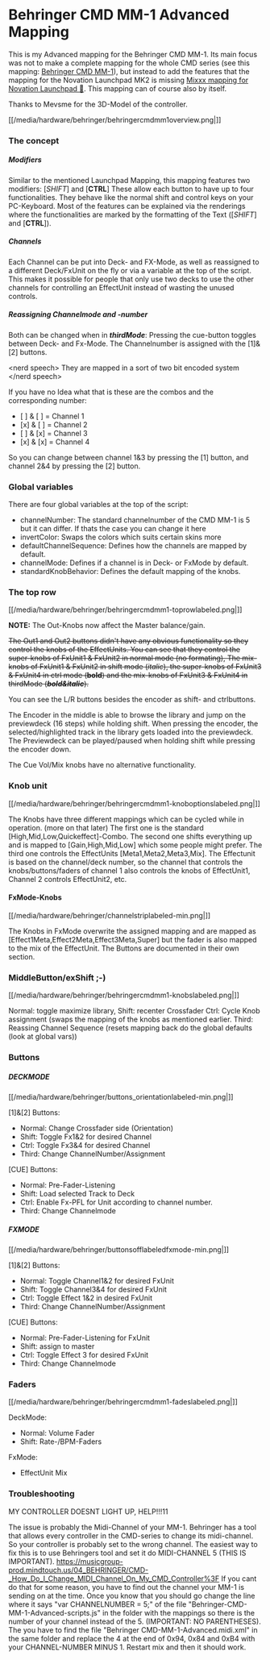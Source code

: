 # Behringer CMD MM-1 Advanced Mapping

This is my Advanced mapping for the Behringer CMD MM-1. Its main focus
was not to make a complete mapping for the whole CMD series (see this
mapping: [Behringer CMD MM-1](behringer_cmd_mm-1)), but instead to add
the features that the mapping for the Novation Launchpad MK2 is missing
[Mixxx mapping for Novation Launchpad
🦄](novation_launchpad_mapping_by_szdavid92). This mapping can of
course also by itself.

Thanks to Mevsme for the 3D-Model of the controller.

[[/media/hardware/behringer/behringercmdmm1overview.png|]]

### The concept

##### Modifiers

Similar to the mentioned Launchpad Mapping, this mapping features two
modifiers: \[*SHIFT*\] and \[**CTRL**\] These allow each button to have
up to four functionalities. They behave like the normal shift and
control keys on your PC-Keyboard. Most of the features can be explained
via the renderings where the functionalities are marked by the
formatting of the Text (\[*SHIFT*\] and \[**CTRL**\]).

##### Channels

Each Channel can be put into Deck- and FX-Mode, as well as reassigned to
a different Deck/FxUnit on the fly or via a variable at the top of the
script. This makes it possible for people that only use two decks to use
the other channels for controlling an EffectUnit instead of wasting the
unused controls.

##### Reassigning Channelmode and -number

Both can be changed when in ***thirdMode***: Pressing the cue-button
toggles between Deck- and Fx-Mode. The Channelnumber is assigned with
the \[1\]&\[2\] buttons.

\<nerd speech\> They are mapped in a sort of two bit encoded system
\</nerd speech\>

If you have no Idea what that is these are the combos and the
corresponding number:

  - \[ \] & \[ \] = Channel 1
  - \[x\] & \[ \] = Channel 2
  - \[ \] & \[x\] = Channel 3
  - \[x\] & \[x\] = Channel 4

So you can change between channel 1&3 by pressing the \[1\] button, and
channel 2&4 by pressing the \[2\] button.

### Global variables

There are four global variables at the top of the script:

  - channelNumber: The standard channelnumber of the CMD MM-1 is 5 but
    it can differ. If thats the case you can change it here
  - invertColor: Swaps the colors which suits certain skins more
  - defaultChannelSequence: Defines how the channels are mapped by
    default.
  - channelMode: Defines if a channel is in Deck- or FxMode by default.
  - standardKnobBehavior: Defines the default mapping of the knobs.

### The top row

[[/media/hardware/behringer/behringercmdmm1-toprowlabeled.png|]]

**NOTE:** The Out-Knobs now affect the Master balance/gain.

~~The Out1 and Out2 buttons didn't have any obvious functionality so
they control the knobs of the EffectUnits. You can see that they control
the super-knobs of FxUnit1 & FxUnit2 in normal mode (no formating), The
mix-knobs of FxUnit1 & FxUnit2 in shift mode (*italic*), the super-knobs
of FxUnit3 & FxUnit4 in ctrl mode (**bold**) and the mix-knobs of
FxUnit3 & FxUnit4 in thirdMode (***bold\&italic***).~~

You can see the L/R buttons besides the encoder as shift- and
ctrlbuttons.

The Encoder in the middle is able to browse the library and jump on the
previewdeck (16 steps) while holding shift. When pressing the encoder,
the selected/highlighted track in the library gets loaded into the
previewdeck. The Previewdeck can be played/paused when holding shift
while pressing the encoder down.

The Cue Vol/Mix knobs have no alternative functionality.

### Knob unit

[[/media/hardware/behringer/behringercmdmm1-knoboptionslabeled.png|]]

The Knobs have three different mappings which can be cycled while in
operation. (more on that later) The first one is the standard
\[High,Mid,Low,Quickeffect\]-Combo. The second one shifts everything up
and is mapped to \[Gain,High,Mid,Low\] which some people might prefer.
The third one controls the EffectUnits \[Meta1,Meta2,Meta3,Mix\]. The
Effectunit is based on the channel/deck number, so the channel that
controls the knobs/buttons/faders of channel 1 also controls the knobs
of EffectUnit1, Channel 2 controls EffectUnit2, etc.

#### FxMode-Knobs

[[/media/hardware/behringer/channelstriplabeled-min.png|]]

The Knobs in FxMode overwrite the assigned mapping and are mapped as
\[Effect1Meta,Effect2Meta,Effect3Meta,Super\] but the fader is also
mapped to the mix of the EffectUnit. The Buttons are documented in their
own section.

### MiddleButton/exShift ;-)

[[/media/hardware/behringer/behringercmdmm1-knobslabeled.png|]]

Normal: toggle maximize library, Shift: recenter Crossfader Ctrl: Cycle
Knob assignment (swaps the mapping of the knobs as mentioned earlier.
Third: Reassing Channel Sequence (resets mapping back do the global
defaults (look at global vars))

### Buttons

##### DECKMODE

[[/media/hardware/behringer/buttons_orientationlabeled-min.png|]]

\[1\]&\[2\] Buttons:

  - Normal: Change Crossfader side (Orientation)
  - Shift: Toggle Fx1&2 for desired Channel
  - Ctrl: Toggle Fx3&4 for desired Channel
  - Third: Change ChannelNumber/Assignment

\[CUE\] Buttons:

  - Normal: Pre-Fader-Listening
  - Shift: Load selected Track to Deck
  - Ctrl: Enable Fx-PFL for Unit according to channel number.
  - Third: Change Channelmode

##### FXMODE

[[/media/hardware/behringer/buttonsofflabeledfxmode-min.png|]]

\[1\]&\[2\] Buttons:

  - Normal: Toggle Channel1&2 for desired FxUnit
  - Shift: Toggle Channel3&4 for desired FxUnit
  - Ctrl: Toggle Effect 1&2 in desired FxUnit
  - Third: Change ChannelNumber/Assignment

\[CUE\] Buttons:

  - Normal: Pre-Fader-Listening for FxUnit
  - Shift: assign to master
  - Ctrl: Toggle Effect 3 for desired FxUnit
  - Third: Change Channelmode

### Faders

[[/media/hardware/behringer/behringercmdmm1-fadeslabeled.png|]]

DeckMode:

  - Normal: Volume Fader
  - Shift: Rate-/BPM-Faders

FxMode:

  - EffectUnit Mix

### Troubleshooting

MY CONTROLLER DOESNT LIGHT UP, HELP\!\!\!11

The issue is probably the Midi-Channel of your MM-1. Behringer has a
tool that allows every controller in the CMD-series to change its
midi-channel. So your controller is probably set to the wrong channel.
The easiest way to fix this is to use Behringers tool and set it do
MIDI-CHANNEL 5 (THIS IS IMPORTANT).
<https://musicgroup-prod.mindtouch.us/04_BEHRINGER/CMD-_How_Do_I_Change_MIDI_Channel_On_My_CMD_Controller%3F>
If you cant do that for some reason, you have to find out the channel
your MM-1 is sending on at the time. Once you know that you should go
change the line where it says "var CHANNELNUMBER = 5;" of the file
"Behringer-CMD-MM-1-Advanced-scripts.js" in the folder with the mappings
so there is the number of your channel instead of the 5. (IMPORTANT: NO
PARENTHESES). The you have to find the file "Behringer
CMD-MM-1-Advanced.midi.xml" in the same folder and replace the 4 at the
end of 0x94, 0x84 and 0xB4 with your CHANNEL-NUMBER MINUS 1. Restart mix
and then it should work.
